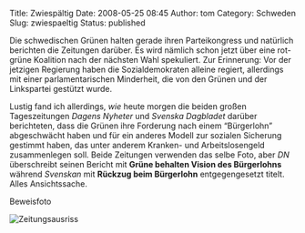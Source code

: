 Title: Zwiespältig
Date: 2008-05-25 08:45
Author: tom
Category: Schweden
Slug: zwiespaeltig
Status: published

Die schwedischen Grünen halten gerade ihren Parteikongress und natürlich
berichten die Zeitungen darüber. Es wird nämlich schon jetzt über eine
rot-grüne Koalition nach der nächsten Wahl spekuliert. Zur Erinnerung:
Vor der jetzigen Regierung haben die Sozialdemokraten alleine regiert,
allerdings mit einer parlamentarischen Minderheit, die von den Grünen
und der Linkspartei gestützt wurde.

Lustig fand ich allerdings, *wie* heute morgen die beiden großen
Tageszeitungen *Dagens Nyheter* und *Svenska Dagbladet* darüber
berichteten, dass die Grünen ihre Forderung nach einem “Bürgerlohn”
abgeschwächt haben und für ein anderes Modell zur sozialen Sicherung
gestimmt haben, das unter anderem Kranken- und Arbeitslosengeld
zusammenlegen soll. Beide Zeitungen verwenden das selbe Foto, aber *DN*
überschreibt seinen Bericht mit **Grüne behalten Vision des
Bürgerlohns** während *Svenskan* mit **Rückzug beim Bürgerlohn**
entgegengesetzt titelt. Alles Ansichtssache.

Beweisfoto <!--more nach dem Klick &raquo; -->

![Zeitungsausriss](http://www.fiket.de/pic/miljoparti_x2.jpg)

